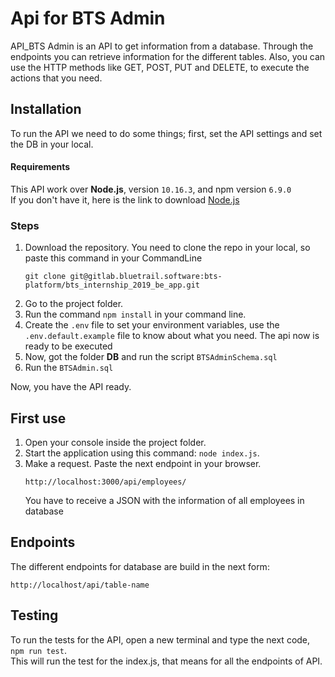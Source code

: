 # Api for BTS Admin
API_BTS Admin is an API to get information from a database. Through the endpoints you can retrieve information for the different tables. Also, you can use the HTTP methods like GET, POST, PUT and DELETE, to execute the actions that you need.
## Installation
To run the API we need to do some things; first, set the API settings and set the DB in your local.
#### Requirements
This API work over **Node.js**, version ``10.16.3``, and npm version ``6.9.0``  
If  you don't have it, here is the link to download [Node.js](https://nodejs.org/es/)
  
### Steps
1. Download the repository. You need to clone the repo in your local, so paste this command in your CommandLine  
    ````
    git clone git@gitlab.bluetrail.software:bts-platform/bts_internship_2019_be_app.git
    ````
2. Go to the project folder.  
3. Run the  command ``npm install`` in your command line.
4. Create the ``.env`` file to set your environment variables, use the ``.env.default.example`` file to know about what you need. The api now is ready to be executed
5. Now, got the folder **DB** and run the script ``BTSAdminSchema.sql``
6. Run the ``BTSAdmin.sql``   

Now, you have the API ready.
## First use
1. Open your console inside the project folder.
2. Start the application using this command: ```node index.js```.
3. Make a request. Paste the next endpoint in your browser.  
    ````
    http://localhost:3000/api/employees/
    ````
   You have to receive a JSON with the information of all employees in database

## Endpoints
The different endpoints for database are build in the next form:  
````
http://localhost/api/table-name
````
## Testing 
To run the tests for the API, open a new terminal and type the next code, ``npm run test``.  
This will run the test for the index.js, that means for all the endpoints of API.

